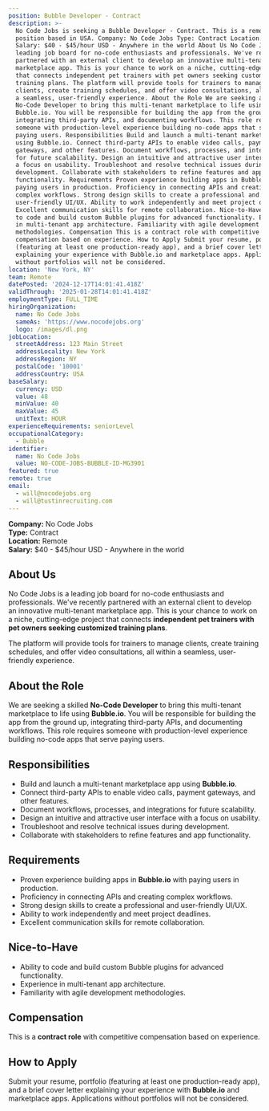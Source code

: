 ```yaml
---
position: Bubble Developer - Contract
description: >-
  No Code Jobs is seeking a Bubble Developer - Contract. This is a remote
  position based in USA. Company: No Code Jobs Type: Contract Location: Remote
  Salary: $40 - $45/hour USD - Anywhere in the world About Us No Code Jobs is a
  leading job board for no-code enthusiasts and professionals. We've recently
  partnered with an external client to develop an innovative multi-tenant
  marketplace app. This is your chance to work on a niche, cutting-edge project
  that connects independent pet trainers with pet owners seeking customized
  training plans. The platform will provide tools for trainers to manage
  clients, create training schedules, and offer video consultations, all within
  a seamless, user-friendly experience. About the Role We are seeking a skilled
  No-Code Developer to bring this multi-tenant marketplace to life using
  Bubble.io. You will be responsible for building the app from the ground up,
  integrating third-party APIs, and documenting workflows. This role requires
  someone with production-level experience building no-code apps that serve
  paying users. Responsibilities Build and launch a multi-tenant marketplace app
  using Bubble.io. Connect third-party APIs to enable video calls, payment
  gateways, and other features. Document workflows, processes, and integrations
  for future scalability. Design an intuitive and attractive user interface with
  a focus on usability. Troubleshoot and resolve technical issues during
  development. Collaborate with stakeholders to refine features and app
  functionality. Requirements Proven experience building apps in Bubble.io with
  paying users in production. Proficiency in connecting APIs and creating
  complex workflows. Strong design skills to create a professional and
  user-friendly UI/UX. Ability to work independently and meet project deadlines.
  Excellent communication skills for remote collaboration. Nice-to-Have Ability
  to code and build custom Bubble plugins for advanced functionality. Experience
  in multi-tenant app architecture. Familiarity with agile development
  methodologies. Compensation This is a contract role with competitive
  compensation based on experience. How to Apply Submit your resume, portfolio
  (featuring at least one production-ready app), and a brief cover letter
  explaining your experience with Bubble.io and marketplace apps. Applications
  without portfolios will not be considered.
location: 'New York, NY'
team: Remote
datePosted: '2024-12-17T14:01:41.418Z'
validThrough: '2025-01-28T14:01:41.418Z'
employmentType: FULL_TIME
hiringOrganization:
  name: No Code Jobs
  sameAs: 'https://www.nocodejobs.org'
  logo: /images/dl.png
jobLocation:
  streetAddress: 123 Main Street
  addressLocality: New York
  addressRegion: NY
  postalCode: '10001'
  addressCountry: USA
baseSalary:
  currency: USD
  value: 48
  minValue: 40
  maxValue: 45
  unitText: HOUR
experienceRequirements: seniorLevel
occupationalCategory:
  - Bubble
identifier:
  name: No Code Jobs
  value: NO-CODE-JOBS-BUBBLE-ID-MG3901
featured: true
remote: true
email:
  - will@nocodejobs.org
  - will@tustinrecruiting.com
---
```



**Company:** No Code Jobs  
**Type:** Contract  
**Location:** Remote  
**Salary:** $40 - $45/hour USD - Anywhere in the world

## About Us  
No Code Jobs is a leading job board for no-code enthusiasts and professionals. We've recently partnered with an external client to develop an innovative multi-tenant marketplace app. This is your chance to work on a niche, cutting-edge project that connects **independent pet trainers with pet owners seeking customized training plans**.  

The platform will provide tools for trainers to manage clients, create training schedules, and offer video consultations, all within a seamless, user-friendly experience.

## About the Role  
We are seeking a skilled **No-Code Developer** to bring this multi-tenant marketplace to life using **Bubble.io**. You will be responsible for building the app from the ground up, integrating third-party APIs, and documenting workflows. This role requires someone with production-level experience building no-code apps that serve paying users.

## Responsibilities  
- Build and launch a multi-tenant marketplace app using **Bubble.io**.  
- Connect third-party APIs to enable video calls, payment gateways, and other features.  
- Document workflows, processes, and integrations for future scalability.  
- Design an intuitive and attractive user interface with a focus on usability.  
- Troubleshoot and resolve technical issues during development.  
- Collaborate with stakeholders to refine features and app functionality.  

## Requirements  
- Proven experience building apps in **Bubble.io** with paying users in production.  
- Proficiency in connecting APIs and creating complex workflows.  
- Strong design skills to create a professional and user-friendly UI/UX.  
- Ability to work independently and meet project deadlines.  
- Excellent communication skills for remote collaboration.  

## Nice-to-Have  
- Ability to code and build custom Bubble plugins for advanced functionality.  
- Experience in multi-tenant app architecture.  
- Familiarity with agile development methodologies.  

## Compensation  
This is a **contract role** with competitive compensation based on experience.  

## How to Apply  
Submit your resume, portfolio (featuring at least one production-ready app), and a brief cover letter explaining your experience with **Bubble.io** and marketplace apps. Applications without portfolios will not be considered.
